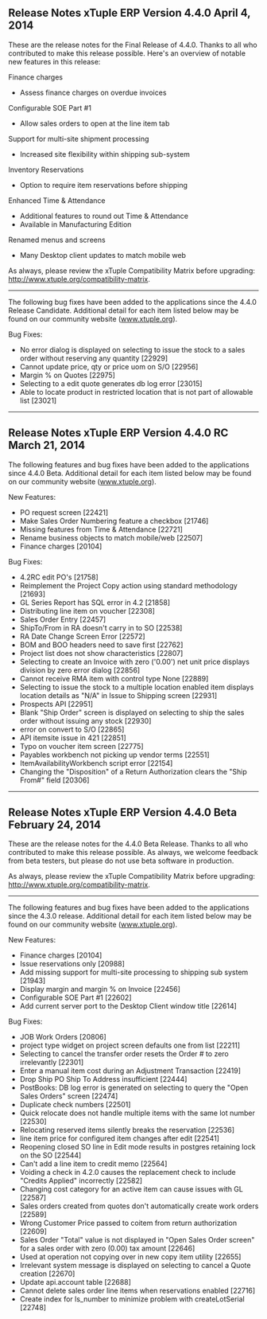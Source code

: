 Release Notes
xTuple ERP
Version 4.4.0
April 4, 2014
----------------------------------

These are the release notes for the Final Release of 4.4.0. 
Thanks to all who contributed to make this release possible. 
Here's an overview of notable new features in this release:

Finance charges
  * Assess finance charges on overdue invoices

Configurable SOE Part #1
  * Allow sales orders to open at the line item tab

Support for multi-site shipment processing
  * Increased site flexibility within shipping sub-system

Inventory Reservations
  * Option to require item reservations before shipping
  
Enhanced Time & Attendance
  * Additional features to round out Time & Attendance
  * Available in Manufacturing Edition

Renamed menus and screens
  * Many Desktop client updates to match mobile web

As always, please review the xTuple Compatibility Matrix before
upgrading: http://www.xtuple.org/compatibility-matrix.

----------------------------------

The following bug fixes have been added to the applications 
since the 4.4.0 Release Candidate. Additional detail for each 
item listed below may be found on our community website 
(www.xtuple.org).

Bug Fixes:

* No error dialog is displayed on selecting to issue the stock 
to a sales order without reserving any quantity [22929]
* Cannot update price, qty or price uom on S/O [22956]
* Margin % on Quotes [22975]
* Selecting to a edit quote generates db log error [23015]
* Able to locate product in restricted location that is not part 
of allowable list [23021]


----------------------------------
Release Notes
xTuple ERP
Version 4.4.0 RC
March 21, 2014
----------------------------------

The following features and bug fixes have been added to the
applications since 4.4.0 Beta. Additional detail for
each item listed below may be found on our community
website (www.xtuple.org).

New Features:

* PO request screen [22421]
* Make Sales Order Numbering feature a checkbox [21746]
* Missing features from Time & Attendance [22721]
* Rename business objects to match mobile/web [22507]
* Finance charges [20104]

Bug Fixes:

* 4.2RC edit PO's [21758]
* Reimplement the Project Copy action using standard methodology 
[21693]
* GL Series Report has SQL error in 4.2 [21858]
* Distributing line item on voucher [22308]
* Sales Order Entry [22457]
* ShipTo/From in RA doesn't carry in to SO [22538]
* RA Date Change Screen Error [22572]
* BOM and BOO headers need to save first [22762]
* Project list does not show characteristics [22807]
* Selecting to create an Invoice with zero ('0.00') net unit price 
displays division by zero error dialog [22856]
* Cannot receive RMA item with control type None [22889]
* Selecting to issue the stock to a multiple location enabled item 
displays location details as "N/A" in Issue to Shipping screen 
[22931]
* Prospects API [22951]
* Blank "Ship Order" screen is displayed on selecting to ship the 
sales order without issuing any stock [22930]
* error on convert to S/O [22865]
* API itemsite issue in 421 [22851]
* Typo on voucher item screen [22775]
* Payables workbench not picking up vendor terms [22551]
* ItemAvailabilityWorkbench script error [22154]
* Changing the "Disposition" of a Return Authorization clears the 
"Ship From#" field [20306]


----------------------------------
Release Notes
xTuple ERP
Version 4.4.0 Beta
February 24, 2014
----------------------------------

These are the release notes for the 4.4.0 Beta Release. Thanks
to all who contributed to make this release possible. As always, 
we welcome feedback from beta testers, but please do not use beta 
software in production.

As always, please review the xTuple Compatibility Matrix before
upgrading: http://www.xtuple.org/compatibility-matrix.

----------------------------------

The following features and bug fixes have been added to the
applications since the 4.3.0 release. Additional detail for
each item listed below may be found on our community
website (www.xtuple.org).

New Features:

* Finance charges [20104]
* Issue reservations only [20988]
* Add missing support for multi-site processing to shipping sub 
system [21943]
* Display margin and margin % on Invoice [22456]
* Configurable SOE Part #1 [22602]
* Add current server port to the Desktop Client window title [22614]

Bug Fixes:

* JOB Work Orders [20806]
* project type widget on project screen defaults one from list 
[22211]
* Selecting to cancel the transfer order resets the Order # to zero 
irrelevantly [22301]
* Enter a manual item cost during an Adjustment Transaction [22419]
* Drop Ship PO Ship To Address insufficient [22444]
* PostBooks: DB log error is generated on selecting to query the 
"Open Sales Orders" screen [22474]
* Duplicate check numbers [22501]
* Quick relocate does not handle multiple items with the same lot 
number [22530]
* Relocating reserved items silently breaks the reservation [22536]
* line item price for configured item changes after edit [22541]
* Reopening closed SO line in Edit mode results in postgres 
retaining lock on the SO [22544]
* Can't add a line item to credit memo [22564]
* Voiding a check in 4.2.0 causes the replacement check to include 
"Credits Applied" incorrectly [22582]
* Changing cost category for an active item can cause issues with 
GL [22587]
* Sales orders created from quotes don't automatically create work 
orders [22589]
* Wrong Customer Price passed to coitem from return authorization 
[22609]
* Sales Order "Total" value is not displayed in "Open Sales Order 
screen" for a sales order with zero (0.00) tax amount [22646]
* Used at operation not copying over in new copy item utility [22655]
* Irrelevant system message is displayed on selecting to cancel a 
Quote creation [22670]
* Update api.account table [22688]
* Cannot delete sales order line items when reservations enabled 
[22716]
* Create index for ls_number to minimize problem with createLotSerial 
[22748]